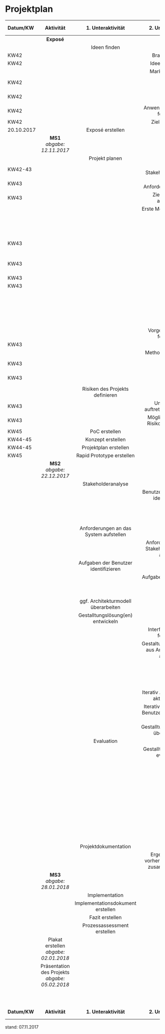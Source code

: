 # Projektplan

| Datum/KW | Aktivität | 1. Unteraktivität | 2. Unteraktivität | 3. Unteraktivität | 4. Unteraktivität | Workload geplant | Workload gebraucht | 
| :----------- | :--------------------: | :-------------: | :----------------------: | :---------: | :------------: | :------------: | :------------: |
|  | __Exposé__ |  |  |  |  |  |  | 
|  |  | Ideen finden |  |  |  |  |  | 
| KW42 |  |  | Brainstorming |  |  | 10 | 7 |
| KW42 |  |  | Ideen bewerten |  |  | 2 | 2 |
|  |  |  | Marktrecherche |  |  |  |  |
| KW42 |  |  |  | Konkurenzprodukte analysieren |  | 5 | 4 |
| KW42 |  |  |  | Alleinstellungsmerkmale unseres Produkts |  | 2 | 2 |
| KW42 |  |  | Anwendungsdomäne festlegen |  |  | 2 | 2 |
| KW42 |  |  | Ziele festlegen |  |  | 4 |   |
| 20.10.2017 |  | Exposé erstellen |  |  |  | 1 | 3 |
|   | __MS1__ *abgabe: 12.11.2017* |   |   |   |   |   |   |
|   |   | Projekt planen |   |   |   |   |   |  
| KW42-43  |   |   | Erste Stakeholderanalyse |   |   |   4 |   |
| KW43  |   |   | Erste Anforderungsanalyse |   |   |  6  |   |
| KW43  |   |   | Zielhierarchie aufstellen |   |   |   4 |   |
|   |   |   | Erste Modelle erstellen |   |   |   |   |  
|   |   |   |   | Erste Technische Komponenten definieren |   |  8  |   |
| KW43  |   |   |   | Erste Kommunikation der Komponenten festlegen |   |  2  |   |
| KW43  |   |   |   | Erstes Kommunikationsmodel erstellen |   |    |   |
| KW43  |   |   |   |  | Deskriptives Modell  |  1  |   |
| KW43  |   |   |   |  | Präskriptives Modell  |  1  |   |
|   |   |   |   | Erstes Architekturmodell erstellen |   |    |   |
|   |   |   |   |  | Deskriptives Modell  |  1  |   |
|   |   |   |   |  | Präskriptives Modell |  1  |   |
|   |   |   | Vorgehensmodell festlegen |   |   |   |   |  
| KW43  |   |   |   | Modelle vergleichen |   |  6  |   |
|   |   |   | Methoden festlegen |   |   |   |   |  
| KW43  |   |   |   | Methoden für Benutzermodellierung |   |  4  |   |
| KW43  |   |   |   | Methoden für Aufgabenmodellierung |   |  4  |   |
|   |   | Risiken des Projekts definieren |   |   |   |   |   |  
| KW43  |   |   | Umgang mit auftretenden Risiken |   |   |  6  |   |
| KW43  |   |   | Möglichkeiten der Risikominimierung |   |   |  6  |   |
| KW45  |   | PoC erstellen |   |   |   |  10  |   |
| KW44-45  |   | Konzept erstellen |   |   |   |  3  |   |
| KW44-45  |   | Projektplan erstellen |   |   |   |   6 |   |
| KW45  |   | Rapid Prototype erstellen |   |   |   |  12  |   |
|   | __MS2__ *abgabe: 22.12.2017*|   |   |   |   |   |   |  
|   |   | Stakeholderanalyse |   |   |   |   |   |  
|   |   |   | Benutzer des Systems identifizieren |   |   |   |   |  
|   |   |   |   | Benutzer modellieren |   |   12 |   |
|   |   |   |   | Erfordernisse der Benutzer identifizieren |   |  10  |   |
|   |   | Anforderungen an das System aufstellen |   |   |   |   |   |  
|   |   |   | Anforderungen aus Stakeholderanalyse ableiten |   |   |  20 |   |
|   |   | Aufgaben der Benutzer identifizieren |   |   |   |   |   | 
|   |   |   | Aufgaben beschreiben |   |   |   |   |  
|   |   |   |   | Deskriptive Aufgaben |   |  10  |   |
|   |   |   |   | Präskriptive Aufgaben |   |  10  |   |
|   |   | ggf. Architekturmodell überarbeiten |   |   |   |  4  |   |
|   |   | Gestalltungslösung(en) entwickeln |   |   |   |   |   |  
|   |   |   | Interface Content festlegen |   |   | 4  |   |  
|   |   |   | Gestaltungslösung(en) aus Anforderungen ableiten |   |   |   |   | 
|   |   |   |   | Interface-Mockups |   |  6  |   |
|   |   |   |   | Interface und Funktionale Prototypen erstellen |   |  12  |   |
|   |   |   | Iterativ Anforderungen aktuallisieren |   |   |   3 |   |
|   |   |   | Iterativ Aufgaben der Benutzer aktuallisieren |   |   |  3  |   |
|   |   |   | ggf. Gestalltungslösung(en) überarbeiten |   |   |   6 |   |
|   |   | Evaluation |   |   |   |   |   | 
|   |   |   | Gestalltungslösungen evaluieren |   |   |   |   | 
|   |   |   |   | Lösung auf Gebrauchstauglichkeit prüfen |   |   |   | 
|   |   |   |   |   | [zurück zu Stakeholderanalyse] |   7 |   |
|   |   |   |   |   | [zurück zu Anforderungsanalyse] |  6  |   |
|   |   |   |   |   | [zurück zu Aufgabendefinition] |   6 |   |
|   |   |   |   |   | [zurück zu Gestalltungslösungen entwickeln] |  15  |   |
|   |   | Projektdokumentation |   |   |   |   |   | 
|   |   |   | Ergebnisse aus vorherigen Schritten zusammenfassen |   |   | 10 |   |
|   | __MS3__ *abgabe: 28.01.2018* |   |   |   |   |   |   |  
|   |   | Implementation |   |   |   |   400 |   |
|   |   | Implementationsdokument erstellen |   |   |   |  2  |   |
|   |   | Fazit erstellen |   |   |   |   2 |   |
|   |   | Prozessassessment erstellen |   |   |   |   4 |   |
|   | Plakat erstellen *abgabe: 02.01.2018* |   |   |   |   |  3  |   |
|   | Präsentation des Projekts *abgabe: 05.02.2018* |   |   |   |   |  2  |   |
|   |  |   |   |   |   |   |  |  
|   |  |   |   |   |   |  __668 gesamt__  |   |
| __Datum/KW__ | __Aktivität__ | __1. Unteraktivität__ | __2. Unteraktivität__ | __3. Unteraktivität__ | __4. Unteraktivität__ | __Workload geplant__ | __Workload gebraucht__ |


stand: 07.11.2017


